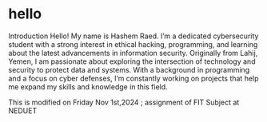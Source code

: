 # hello
Introduction
Hello! My name is Hashem Raed. I’m a dedicated cybersecurity student with a strong interest in ethical hacking, programming, and learning about the latest advancements in information security. Originally from Lahij, Yemen, I am passionate about exploring the intersection of technology and security to protect data and systems. With a background in programming and a focus on cyber defenses, I’m constantly working on projects that help me expand my skills and knowledge in this field.

This is modified on Friday Nov 1st,2024 ; assignment of FIT Subject at NEDUET